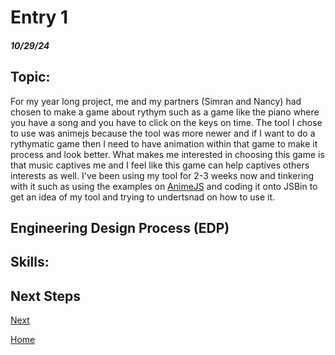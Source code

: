 # Entry 1
##### 10/29/24

## Topic:
For my year long project, me and my partners (Simran and Nancy) had chosen to make a game about rythym such as a game like the piano where you have a song and you have to click on the keys on time. The tool I chose to use was animejs because the tool was more newer and if I want to do a rythymatic game then I need to have animation within that game to make it process and look better. What makes me interested in choosing this game is that music captives me and I feel like this game can help captives others interests as well. I've been using my tool for 2-3 weeks now and tinkering with it such as using the examples on [AnimeJS](https://animejs.com/documentation/#cssSelector) and coding it onto JSBin to get an idea of my tool and trying to undertsnad on how to use it. 

## Engineering Design Process (EDP) 

## Skills: 

#### 

#### 

#### 

## Next Steps
[Next](entry02.md)

[Home](../README.md)
